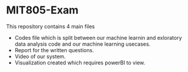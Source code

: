# MIT805-Exam

This repository contains 4 main files
* Codes file which is split between our machine learnin and exloratory data analysis code and our machine learning usecases.
* Report for the written questions.
* Video of our system.
* Visualization created which requires powerBI to view.
